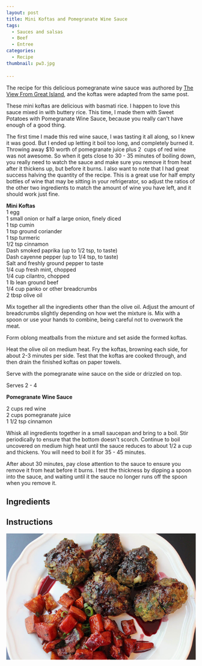 ```yaml
---
layout: post
title: Mini Koftas and Pomegranate Wine Sauce
tags:
  - Sauces and salsas
  - Beef
  - Entree
categories:
  - Recipe
thumbnail: pw3.jpg

---
```


The recipe for this delicious pomegranate wine sauce was authored by [The View From Great Island](http://theviewfromgreatisland.com/2013/01/its-5-oclock-somewhere-friday-mini-lamb-koftas-with-pomegranate-wine-sauce.html), and the koftas were adapted from the same post.  
  
These mini koftas are delicious with basmati rice. I happen to love this sauce mixed in with buttery rice. This time, I made them with Sweet Potatoes with Pomegranate Wine Sauce, because you really can't have enough of a good thing.  
  
The first time I made this red wine sauce, I was tasting it all along, so I knew it was good. But I ended up letting it boil too long, and completely burned it. Throwing away $10 worth of pomegranate juice plus 2  cups of red wine was not awesome. So when it gets close to 30 - 35 minutes of boiling down, you really need to watch the sauce and make sure you remove it from heat after it thickens up, but before it burns. I also want to note that I had great success halving the quantity of the recipe. This is a great use for half empty bottles of wine that may be sitting in your refrigerator, so adjust the ratios of the other two ingredients to match the amount of wine you have left, and it should work just fine.  
  
**Mini Koftas**  
1 egg  
1 small onion or half a large onion, finely diced  
1 tsp cumin  
1 tsp ground coriander  
1 tsp turmeric  
1/2 tsp cinnamon  
Dash smoked paprika (up to 1/2 tsp, to taste)  
Dash cayenne pepper (up to 1/4 tsp, to taste)  
Salt and freshly ground pepper to taste  
1/4 cup fresh mint, chopped  
1/4 cup cilantro, chopped  
1 lb lean ground beef  
1/4 cup panko or other breadcrumbs  
2 tbsp olive oil  
  
Mix together all the ingredients other than the olive oil. Adjust the amount of breadcrumbs slightly depending on how wet the mixture is. Mix with a spoon or use your hands to combine, being careful not to overwork the meat.  
  
Form oblong meatballs from the mixture and set aside the formed koftas.  
  
Heat the olive oil on medium heat. Fry the koftas, browning each side, for about 2-3 minutes per side. Test that the koftas are cooked through, and then drain the finished koftas on paper towels.  
  
Serve with the pomegranate wine sauce on the side or drizzled on top.  
  
Serves 2 - 4  
  
**Pomegranate Wine Sauce**  
  
2 cups red wine  
2 cups pomegranate juice  
1 1/2 tsp cinnamon  
  
Whisk all ingredients together in a small saucepan and bring to a boil. Stir periodically to ensure that the bottom doesn't scorch. Continue to boil uncovered on medium high heat until the sauce reduces to about 1/2 a cup and thickens. You will need to boil it for 35 - 45 minutes.  
  
After about 30 minutes, pay close attention to the sauce to ensure you remove it from heat before it burns. I test the thickness by dipping a spoon into the sauce, and waiting until it the sauce no longer runs off the spoon when you remove it.

## Ingredients



## Instructions







![Image of Mini Koftas and Pomegranate Wine Sauce.](/upload/pw4.jpg)